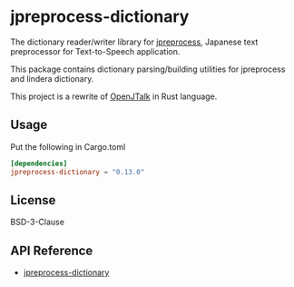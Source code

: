# jpreprocess-dictionary

The dictionary reader/writer library for [jpreprocess](https://crates.io/crates/jpreprocess),
Japanese text preprocessor for Text-to-Speech application.

This package contains dictionary parsing/building utilities for jpreprocess and lindera dictionary.

This project is a rewrite of [OpenJTalk](http://open-jtalk.sourceforge.net/) in Rust language.

## Usage

Put the following in Cargo.toml

```toml
[dependencies]
jpreprocess-dictionary = "0.13.0"
```

## License

BSD-3-Clause

## API Reference

- [jpreprocess-dictionary](https://docs.rs/jpreprocess-dictionary)
